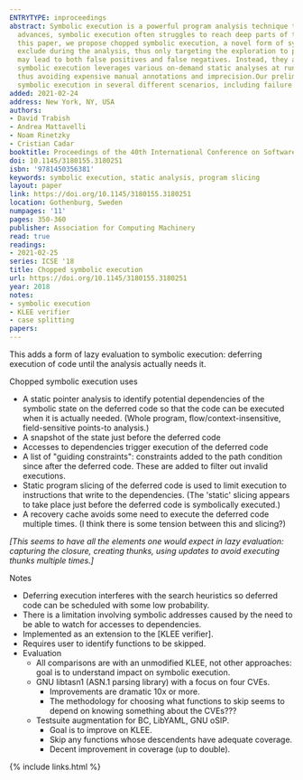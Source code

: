 ```yaml
---
ENTRYTYPE: inproceedings
abstract: Symbolic execution is a powerful program analysis technique that systematically explores multiple program paths. However, despite important technical
  advances, symbolic execution often struggles to reach deep parts of the code due to the well-known path explosion problem and constraint solving limitations.In
  this paper, we propose chopped symbolic execution, a novel form of symbolic execution that allows users to specify uninteresting parts of the code to
  exclude during the analysis, thus only targeting the exploration to paths of importance. However, the excluded parts are not summarily ignored, as this
  may lead to both false positives and false negatives. Instead, they are executed lazily, when their effect may be observable by code under analysis. Chopped
  symbolic execution leverages various on-demand static analyses at runtime to automatically exclude code fragments while resolving their side effects,
  thus avoiding expensive manual annotations and imprecision.Our preliminary results show that the approach can effectively improve the effectiveness of
  symbolic execution in several different scenarios, including failure reproduction and test suite augmentation.
added: 2021-02-24
address: New York, NY, USA
authors:
- David Trabish
- Andrea Mattavelli
- Noam Rinetzky
- Cristian Cadar
booktitle: Proceedings of the 40th International Conference on Software Engineering
doi: 10.1145/3180155.3180251
isbn: '9781450356381'
keywords: symbolic execution, static analysis, program slicing
layout: paper
link: https://doi.org/10.1145/3180155.3180251
location: Gothenburg, Sweden
numpages: '11'
pages: 350-360
publisher: Association for Computing Machinery
read: true
readings:
- 2021-02-25
series: ICSE '18
title: Chopped symbolic execution
url: https://doi.org/10.1145/3180155.3180251
year: 2018
notes:
- symbolic execution
- KLEE verifier
- case splitting
papers:
---
```


This adds a form of lazy evaluation to symbolic execution: deferring execution
of code until the analysis actually needs it.

Chopped symbolic execution uses

- A static pointer analysis to identify potential dependencies of the symbolic
  state on the deferred code so that the code can be executed when it is
  actually needed. (Whole program, flow/context-insensitive, field-sensitive
  points-to analysis.)
- A snapshot of the state just before the deferred code
- Accesses to dependencies trigger execution of the deferred code
- A list of "guiding constraints": constraints added to the path condition since
  after the deferred code. These are added to filter out invalid executions.
- Static program slicing of the deferred code is used to limit execution
  to instructions that write to the dependencies.
  (The 'static' slicing appears to take place just before the deferred code
  is symbolically executed.)
- A recovery cache avoids some need to execute the deferred code multiple times.
  (I think there is some tension between this and slicing?)

*[This seems to have all the elements one would expect in lazy evaluation:
capturing the closure, creating thunks, using updates to avoid executing thunks
multiple times.]*


Notes

- Deferring execution interferes with the search heuristics so deferred code can
  be scheduled with some low probability.
- There is a limitation involving symbolic addresses caused by the need to be
  able to watch for accesses to dependencies.
- Implemented as an extension to the [KLEE verifier].
- Requires user to identify functions to be skipped.
- Evaluation
  - All comparisons are with an unmodified KLEE, not other approaches:
    goal is to understand impact on symbolic execution.
  - GNU libtasn1 (ASN.1 parsing library) with a focus on four CVEs.
    - Improvements are dramatic 10x or more.
    - The methodology for choosing what functions to skip seems to depend on
      knowing something about the CVEs???
  - Testsuite augmentation for BC, LibYAML, GNU oSIP.
    - Goal is to improve on KLEE.
    - Skip any functions whose descendents have adequate coverage.
    - Decent improvement in coverage (up to double).


{% include links.html %}
